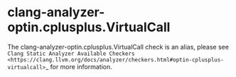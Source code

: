clang-analyzer-optin.cplusplus.VirtualCall
==========================================

The clang-analyzer-optin.cplusplus.VirtualCall check is an alias, please
see
`Clang Static Analyzer Available Checkers <https://clang.llvm.org/docs/analyzer/checkers.html#optin-cplusplus-virtualcall>`\_
for more information.
